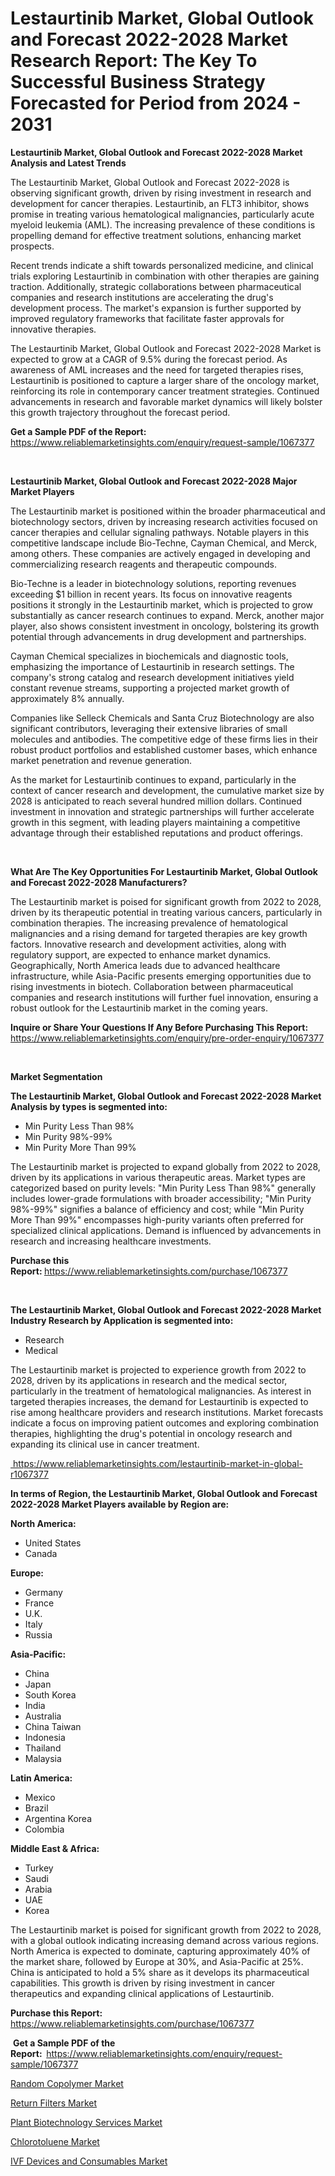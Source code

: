 <p><h1>Lestaurtinib Market, Global Outlook and Forecast 2022-2028 Market Research Report: The Key To Successful Business Strategy Forecasted for Period from 2024 - 2031</h1></p><p><strong>Lestaurtinib Market, Global Outlook and Forecast 2022-2028 Market Analysis and Latest Trends</strong></p>
<p><p>The Lestaurtinib Market, Global Outlook and Forecast 2022-2028 is observing significant growth, driven by rising investment in research and development for cancer therapies. Lestaurtinib, an FLT3 inhibitor, shows promise in treating various hematological malignancies, particularly acute myeloid leukemia (AML). The increasing prevalence of these conditions is propelling demand for effective treatment solutions, enhancing market prospects.</p><p>Recent trends indicate a shift towards personalized medicine, and clinical trials exploring Lestaurtinib in combination with other therapies are gaining traction. Additionally, strategic collaborations between pharmaceutical companies and research institutions are accelerating the drug's development process. The market's expansion is further supported by improved regulatory frameworks that facilitate faster approvals for innovative therapies.</p><p>The Lestaurtinib Market, Global Outlook and Forecast 2022-2028 Market is expected to grow at a CAGR of 9.5% during the forecast period. As awareness of AML increases and the need for targeted therapies rises, Lestaurtinib is positioned to capture a larger share of the oncology market, reinforcing its role in contemporary cancer treatment strategies. Continued advancements in research and favorable market dynamics will likely bolster this growth trajectory throughout the forecast period.</p></p>
<p><strong>Get a Sample PDF of the Report:&nbsp;</strong> <a href="https://www.reliablemarketinsights.com/enquiry/request-sample/1067377">https://www.reliablemarketinsights.com/enquiry/request-sample/1067377</a></p>
<p>&nbsp;</p>
<p><strong>Lestaurtinib Market, Global Outlook and Forecast 2022-2028 Major Market Players</strong></p>
<p><p>The Lestaurtinib market is positioned within the broader pharmaceutical and biotechnology sectors, driven by increasing research activities focused on cancer therapies and cellular signaling pathways. Notable players in this competitive landscape include Bio-Techne, Cayman Chemical, and Merck, among others. These companies are actively engaged in developing and commercializing research reagents and therapeutic compounds.</p><p>Bio-Techne is a leader in biotechnology solutions, reporting revenues exceeding $1 billion in recent years. Its focus on innovative reagents positions it strongly in the Lestaurtinib market, which is projected to grow substantially as cancer research continues to expand. Merck, another major player, also shows consistent investment in oncology, bolstering its growth potential through advancements in drug development and partnerships.</p><p>Cayman Chemical specializes in biochemicals and diagnostic tools, emphasizing the importance of Lestaurtinib in research settings. The company's strong catalog and research development initiatives yield constant revenue streams, supporting a projected market growth of approximately 8% annually.</p><p>Companies like Selleck Chemicals and Santa Cruz Biotechnology are also significant contributors, leveraging their extensive libraries of small molecules and antibodies. The competitive edge of these firms lies in their robust product portfolios and established customer bases, which enhance market penetration and revenue generation.</p><p>As the market for Lestaurtinib continues to expand, particularly in the context of cancer research and development, the cumulative market size by 2028 is anticipated to reach several hundred million dollars. Continued investment in innovation and strategic partnerships will further accelerate growth in this segment, with leading players maintaining a competitive advantage through their established reputations and product offerings.</p></p>
<p>&nbsp;</p>
<p><strong>What Are The Key Opportunities For Lestaurtinib Market, Global Outlook and Forecast 2022-2028 Manufacturers?</strong></p>
<p><p>The Lestaurtinib market is poised for significant growth from 2022 to 2028, driven by its therapeutic potential in treating various cancers, particularly in combination therapies. The increasing prevalence of hematological malignancies and a rising demand for targeted therapies are key growth factors. Innovative research and development activities, along with regulatory support, are expected to enhance market dynamics. Geographically, North America leads due to advanced healthcare infrastructure, while Asia-Pacific presents emerging opportunities due to rising investments in biotech. Collaboration between pharmaceutical companies and research institutions will further fuel innovation, ensuring a robust outlook for the Lestaurtinib market in the coming years.</p></p>
<p><strong>Inquire or Share Your Questions If Any Before Purchasing This Report:</strong> <a href="https://www.reliablemarketinsights.com/enquiry/pre-order-enquiry/1067377">https://www.reliablemarketinsights.com/enquiry/pre-order-enquiry/1067377</a></p>
<p>&nbsp;</p>
<p><strong>Market Segmentation</strong></p>
<p><strong>The Lestaurtinib Market, Global Outlook and Forecast 2022-2028 Market Analysis by types is segmented into:</strong></p>
<p><ul><li>Min Purity Less Than 98%</li><li>Min Purity 98%-99%</li><li>Min Purity More Than 99%</li></ul></p>
<p><p>The Lestaurtinib market is projected to expand globally from 2022 to 2028, driven by its applications in various therapeutic areas. Market types are categorized based on purity levels: "Min Purity Less Than 98%" generally includes lower-grade formulations with broader accessibility; "Min Purity 98%-99%" signifies a balance of efficiency and cost; while "Min Purity More Than 99%" encompasses high-purity variants often preferred for specialized clinical applications. Demand is influenced by advancements in research and increasing healthcare investments.</p></p>
<p><strong>Purchase this Report:&nbsp;</strong><a href="https://www.reliablemarketinsights.com/purchase/1067377">https://www.reliablemarketinsights.com/purchase/1067377</a></p>
<p>&nbsp;</p>
<p><strong>The Lestaurtinib Market, Global Outlook and Forecast 2022-2028 Market Industry Research by Application is segmented into:</strong></p>
<p><ul><li>Research</li><li>Medical</li></ul></p>
<p><p>The Lestaurtinib market is projected to experience growth from 2022 to 2028, driven by its applications in research and the medical sector, particularly in the treatment of hematological malignancies. As interest in targeted therapies increases, the demand for Lestaurtinib is expected to rise among healthcare providers and research institutions. Market forecasts indicate a focus on improving patient outcomes and exploring combination therapies, highlighting the drug's potential in oncology research and expanding its clinical use in cancer treatment.</p></p>
<p><a href="https://www.reliablemarketinsights.com/lestaurtinib-market-in-global-r1067377">&nbsp;https://www.reliablemarketinsights.com/lestaurtinib-market-in-global-r1067377</a></p>
<p><strong>In terms of Region, the Lestaurtinib Market, Global Outlook and Forecast 2022-2028 Market Players available by Region are:</strong></p>
<p>
    <p> <strong> North America: </strong>
        <ul>
            <li>United States</li>
            <li>Canada</li>
        </ul>
        </p> 
    <p> <strong> Europe: </strong>
        <ul>
            <li>Germany</li>
            <li>France</li>
            <li>U.K.</li>
            <li>Italy</li>
            <li>Russia</li>
        </ul>
        </p> 
    <p> <strong> Asia-Pacific: </strong>
        <ul>
            <li>China</li>
            <li>Japan</li>
            <li>South Korea</li>
            <li>India</li>
            <li>Australia</li>
            <li>China Taiwan</li>
            <li>Indonesia</li>
            <li>Thailand</li>
            <li>Malaysia</li>
        </ul>
        </p> 
    <p> <strong> Latin America: </strong>
        <ul>
            <li>Mexico</li>
            <li>Brazil</li>
            <li>Argentina Korea</li>
            <li>Colombia</li>
        </ul>
        </p> 
    <p> <strong> Middle East & Africa: </strong>
        <ul>
            <li>Turkey</li>
            <li>Saudi</li>
            <li>Arabia</li>
            <li>UAE</li>
            <li>Korea</li>
        </ul>
    </p>
    </p>
<p><p>The Lestaurtinib market is poised for significant growth from 2022 to 2028, with a global outlook indicating increasing demand across various regions. North America is expected to dominate, capturing approximately 40% of the market share, followed by Europe at 30%, and Asia-Pacific at 25%. China is anticipated to hold a 5% share as it develops its pharmaceutical capabilities. This growth is driven by rising investment in cancer therapeutics and expanding clinical applications of Lestaurtinib.</p></p>
<p><strong>Purchase this Report: </strong><a href="https://www.reliablemarketinsights.com/purchase/1067377">https://www.reliablemarketinsights.com/purchase/1067377</a></p>
<p>&nbsp;<strong>Get a Sample PDF of the Report:&nbsp;&nbsp;</strong><a href="https://www.reliablemarketinsights.com/enquiry/request-sample/1067377">https://www.reliablemarketinsights.com/enquiry/request-sample/1067377</a></p>
<p><strong></strong></p>
<p><p><a href="https://issuu.com/reportprime-2/docs/random-copolymer-market-size-2030.p_7f5fda446e8c6a">Random Copolymer Market</a></p><p><a href="https://www.linkedin.com/pulse/global-return-filters-market-size-share-analysis-product-enxbf?trackingId=2%2FQQ6CObSJOf8lgxhQR5FQ%3D%3D">Return Filters Market</a></p><p><a href="https://medium.com/@lucoritz3lz/this-report-aims-to-deliver-an-in-depth-analysis-of-the-global-plant-biotechnology-services-market-0f0e93de1915">Plant Biotechnology Services Market</a></p><p><a href="https://issuu.com/reportprime-2/docs/chlorotoluene-market-size-2030.pptx_e28e052640d489">Chlorotoluene Market</a></p><p><a href="https://medium.com/@lucoritz3lz/the-ivf-devices-and-consumables-market-has-experienced-impressive-growth-in-recent-years-d2ea5e64428d">IVF Devices and Consumables Market</a></p></p>